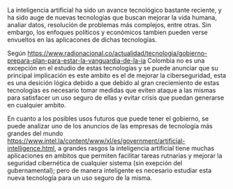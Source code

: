 La inteligencia artificial ha sido un avance tecnológico bastante reciente, y ha sido auge de nuevas tecnologías que buscan
mejorar la vida humana, analiar datos, resolución de problemas más complejos, entre otras. Sin embargo, los enfoques políticos
y económicos tambien pueden verse envueltos en las aplicacones de dichas tecnologías.

Según https://www.radionacional.co/actualidad/tecnologia/gobierno-prepara-plan-para-estar-la-vanguardia-de-la-ia Colombia no 
es una excepción en el estudio de estas tecnologías y se puede anunciar que su principal implicación es este ambito es el 
de mejorar la ciberseguridad, esta es una desición lógica debido a que debido al gran creciemiento de estas tecnologías es
necesario tomar medidas que eviten ataque a las mismas para satisfacer un uso seguro de ellas y evitar crisis que puedan 
generarse en cualquier ambito.

En cuanto a los posibles usos futuros que puede tener el gobierno, se puede analizar uno de los anuncios de las empresas de
tecnología más grandes del mundo https://www.intel.la/content/www/xl/es/government/artificial-intelligence.html, a grandes
rasgos la inteligencia artificial tiene muchas aplicaciones en ambitos que permiten facilitar tareas rutnarias y mejorar la 
seguridad cibernética de cualquier sistema (sin exepción del gubernamental); pero de manera inteligente es necesario estudiar
esta nueva tecnología para un uso seguro de la misma.

